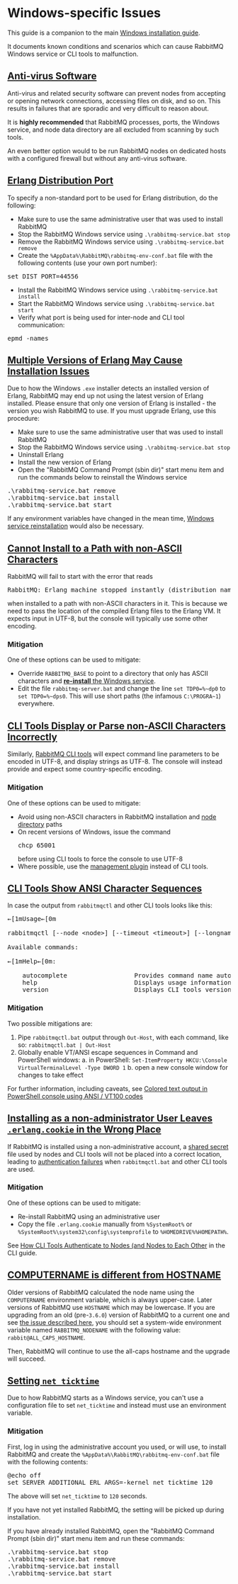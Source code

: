 
<!--
Copyright (c) 2005-2023 Broadcom. All Rights Reserved. The term “Broadcom” refers to Broadcom Inc. and/or its subsidiaries.

All rights reserved. This program and the accompanying materials
are made available under the terms of the under the Apache License,
Version 2.0 (the "License”); you may not use this file except in compliance
with the License. You may obtain a copy of the License at

https://www.apache.org/licenses/LICENSE-2.0

Unless required by applicable law or agreed to in writing, software
distributed under the License is distributed on an "AS IS" BASIS,
WITHOUT WARRANTIES OR CONDITIONS OF ANY KIND, either express or implied.
See the License for the specific language governing permissions and
limitations under the License.
-->

# Windows-specific Issues

This guide is a companion to the main [Windows installation guide](./install-windows.html).

It documents known conditions and scenarios which can cause RabbitMQ Windows service
or CLI tools to malfunction.

## <a id="antivirus-software" class="anchor" href="#antivirus-software">Anti-virus Software</a>

Anti-virus and related security software can prevent nodes from accepting or opening network connections,
accessing files on disk, and so on. This results in failures that are sporadic and very difficult to reason about.

It is **highly recommended** that RabbitMQ processes, ports, the Windows service, and node data
directory are all excluded from scanning by such tools.

An even better option would to be run RabbitMQ nodes on dedicated hosts with a configured
firewall but without any anti-virus software.

## <a id="erlang-distribution-port" class="anchor" href="#erlang-distribution-port">Erlang Distribution Port</a>

To specify a non-standard port to be used for Erlang distribution, do the following:

 * Make sure to use the same administrative user that was used to install RabbitMQ
 * Stop the RabbitMQ Windows service using `.\rabbitmq-service.bat stop`
 * Remove the RabbitMQ Windows service using `.\rabbitmq-service.bat remove`
 * Create the `%AppData%\RabbitMQ\rabbitmq-env-conf.bat` file with the following contents (use your own port number):

<pre class="lang-powershell">
set DIST_PORT=44556
</pre>

 * Install the RabbitMQ Windows service using `.\rabbitmq-service.bat install`
 * Start the RabbitMQ Windows service using `.\rabbitmq-service.bat start`
 * Verify what port is being used for inter-node and CLI tool communication:

<pre class="lang-bash">
epmd -names
</pre>

## <a id="multiple-erlang-versions" class="anchor" href="#multiple-erlang-versions">Multiple Versions of Erlang May Cause Installation Issues</a>

Due to how the Windows `.exe` installer detects an installed version of Erlang, RabbitMQ may end up not using the latest version of Erlang installed. Please ensure that only one version of Erlang is installed -
the version you wish RabbitMQ to use. If you must upgrade Erlang, use this procedure:

 * Make sure to use the same administrative user that was used to install RabbitMQ
 * Stop the RabbitMQ Windows service using `.\rabbitmq-service.bat stop`
 * Uninstall Erlang
 * Install the new version of Erlang
 * Open the "RabbitMQ Command Prompt (sbin dir)" start menu item and run the commands below to reinstall the Windows service

<pre class="lang-powershell">
.\rabbitmq-service.bat remove
.\rabbitmq-service.bat install
.\rabbitmq-service.bat start
</pre>

If any environment variables have changed in the mean time, [Windows service reinstallation](./configure.html#rabbitmq-env-file-windows) would
also be necessary.


## <a id="non-ascii-paths" class="anchor" href="#non-ascii-paths">Cannot Install to a Path with non-ASCII Characters</a>

RabbitMQ will fail to start with the error that reads

<pre class="lang-plaintext">
RabbitMQ: Erlang machine stopped instantly (distribution name conflict?)
</pre>

when installed to a path with non-ASCII characters in it.
This is because we need to pass the location of the compiled Erlang files to the Erlang VM.
It expects input in UTF-8, but the console will typically use some other encoding.

### Mitigation

One of these options can be used to mitigate:

 * Override `RABBITMQ_BASE` to point to a directory
   that only has ASCII characters and [**re-install** the Windows service](./configure.html#rabbitmq-env-file-windows).
 * Edit the file `rabbitmq-server.bat` and change the
   line `set TDP0=%~dp0` to `set TDP0=%~dps0`.
   This will use short paths (the infamous `C:\PROGRA~1`) everywhere.


## <a id="non-ascii-cli" class="anchor" href="#non-ascii-cli">CLI Tools Display or Parse non-ASCII Characters Incorrectly</a>

Similarly, [RabbitMQ CLI tools](./cli.html) will expect command line
parameters to be encoded in UTF-8, and display strings as
UTF-8. The console will instead provide and expect some country-specific encoding.

### Mitigation

One of these options can be used to mitigate:

 * Avoid using non-ASCII characters in RabbitMQ installation and [node directory](./relocate.html) paths
 * On recent versions of Windows, issue the command
   <pre class="lang-powershell">chcp 65001</pre> before using CLI tools to force
   the console to use UTF-8
 * Where possible, use the [management plugin](./management.html) instead of CLI tools.

## <a id="ansi-sequences" class="anchor" href="#ansi-sequences">CLI Tools Show ANSI Character Sequences</a>

In case the output from `rabbitmqctl` and other CLI tools looks like this:

<pre class="lang-plaintext">
←[1mUsage←[0m

rabbitmqctl [--node &lt;node&gt;] [--timeout &lt;timeout&gt;] [--longnames] [--quiet] &lt;command&gt; [&lt;command options&gt;]

Available commands:

←[1mHelp←[0m:

    autocomplete                  Provides command name autocomplete variants
    help                          Displays usage information for a command
    version                       Displays CLI tools version
</pre>

### Mitigation

Two possible mitigations are:

1. Pipe `rabbitmqctl.bat` output through `Out-Host`, with each command, like so:  `rabbitmqctl.bat | Out-Host`
2. Globally enable VT/ANSI escape sequences in Command and PowerShell windows:
	a.  in PowerShell: `Set-ItemProperty HKCU:\Console VirtualTerminalLevel -Type DWORD 1`
	b. open a new console window for changes to take effect

For further information, including caveats, see [Colored text output in PowerShell console using ANSI / VT100 codes](https://stackoverflow.com/questions/51680709/colored-text-output-in-powershell-console-using-ansi-vt100-codes)


## <a id="cookie-location" class="anchor" href="#cookie-location">Installing as a non-administrator User Leaves `.erlang.cookie` in the Wrong Place</a>

If RabbitMQ is installed using a non-administrative account, a [shared secret](./cli.html#erlang-cookie) file
used by nodes and CLI tools will not be placed into a correct location,
leading to [authentication failures](./cli.html#cli-authentication-failures) when `rabbitmqctl.bat`
and other CLI tools are used.

### Mitigation

One of these options can be used to mitigate:

 * Re-install RabbitMQ using an administrative user
 * Copy the file `.erlang.cookie` manually
   from `%SystemRoot%` or `%SystemRoot%\system32\config\systemprofile`
   to `%HOMEDRIVE%%HOMEPATH%`.

See [How CLI Tools Authenticate to Nodes (and Nodes to Each Other](./cli.html#erlang-cookie) in the CLI guide.


## <a id="computername-vs-hostname" class="anchor" href="#computername-vs-hostname">COMPUTERNAME is different from HOSTNAME</a>

Older versions of RabbitMQ calculated the node name using the `COMPUTERNAME`
environment variable, which is always upper-case. Later versions of RabbitMQ
use `HOSTNAME` which may be lowercase. If you are upgrading from an old
(pre-`3.6.0`) version of RabbitMQ to a current one and see [the issue described
here](https://github.com/rabbitmq/rabbitmq-server/issues/1568), you should set
a system-wide environment variable named `RABBITMQ_NODENAME` with the following
value: `rabbit@ALL_CAPS_HOSTNAME`.

Then, RabbitMQ will continue to use the all-caps hostname and the upgrade will
succeed.


## <a id="net-ticktime" class="anchor" href="#net-ticktime">Setting `net_ticktime`</a>

Due to how RabbitMQ starts as a Windows service, you can't use a configuration
file to set `net_ticktime` and instead must use an environment variable.

### Mitigation

First, log in using the administrative account you used, or will use, to
install RabbitMQ and create the `%AppData%\RabbitMQ\rabbitmq-env-conf.bat` file
with the following contents:

<pre class="lang-powershell">
@echo off
set SERVER_ADDITIONAL_ERL_ARGS=-kernel net_ticktime 120
</pre>

The above will set `net_ticktime` to `120` seconds.

If you have not yet installed RabbitMQ, the setting will be picked up during installation.

If you have already installed RabbitMQ, open the "RabbitMQ Command Prompt (sbin dir)"
start menu item and run these commands:

<pre class="lang-powershell">
.\rabbitmq-service.bat stop
.\rabbitmq-service.bat remove
.\rabbitmq-service.bat install
.\rabbitmq-service.bat start
</pre>
